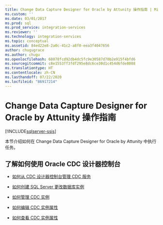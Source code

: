 ```yaml
---
title: Change Data Capture Designer for Oracle by Attunity 操作指南 | Microsoft Docs
ms.custom: ''
ms.date: 03/01/2017
ms.prod: sql
ms.prod_service: integration-services
ms.reviewer: ''
ms.technology: integration-services
ms.topic: conceptual
ms.assetid: 84ed22e8-2a0c-41c2-a8f0-eea3f4047656
author: chugugrace
ms.author: chugu
ms.openlocfilehash: 68078fcd92db4dc5fc9e30587d70b2e915f4bfd6
ms.sourcegitcommit: c8e1553ff3fdf295e8dc6ce30d1c454d6fde8088
ms.translationtype: HT
ms.contentlocale: zh-CN
ms.lasthandoff: 07/22/2020
ms.locfileid: "86917214"
---
```

# <a name="change-data-capture-designer-for-oracle-by-attunity-how-to-guide"></a>Change Data Capture Designer for Oracle by Attunity 操作指南

[!INCLUDE[sqlserver-ssis](../../includes/applies-to-version/sqlserver-ssis.md)]


  本节介绍如何在 Change Data Capture Designer for Oracle by Attunity 中执行任务。  
  
## <a name="learn-how-to-use-the-oracle-cdc-designer-console"></a>了解如何使用 Oracle CDC 设计器控制台  
  
-   [如何从 CDC 设计器控制台管理 CDC 服务](../../integration-services/change-data-capture/how-to-manage-a-cdc-service-from-the-cdc-designer-console.md)  
  
-   [如何创建 SQL Server 更改数据库实例](../../integration-services/change-data-capture/how-to-create-the-sql-server-change-database-instance.md)  
  
-   [如何管理 CDC 实例](../../integration-services/change-data-capture/how-to-manage-a-cdc-instance.md)  
  
-   [如何编辑 CDC 实例属性](../../integration-services/change-data-capture/how-to-edit-the-cdc-instance-properties.md)  
  
-   [如何查看 CDC 实例属性](../../integration-services/change-data-capture/how-to-view-the-cdc-instance-properties.md)  
  
  
